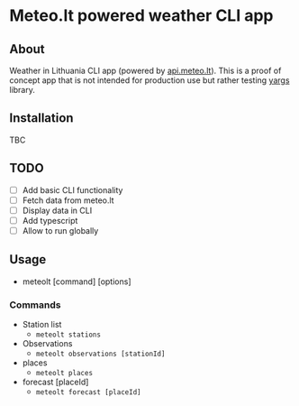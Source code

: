 # Meteo.lt powered weather CLI app

## About

Weather in Lithuania CLI app (powered by [api.meteo.lt](https://api.meteo.lt/)). This is a proof of concept app that is not intended for production use but rather testing [yargs](https://github.com/yargs/yargs) library.

## Installation

TBC

## TODO

- [ ] Add basic CLI functionality
- [ ] Fetch data from meteo.lt
- [ ] Display data in CLI
- [ ] Add typescript
- [ ] Allow to run globally

## Usage

- meteolt [command] [options]

### Commands

- Station list
  - `meteolt stations`
- Observations
  - `meteolt observations [stationId]`
- places
  - `meteolt places`
- forecast [placeId]
  - `meteolt forecast [placeId]`
